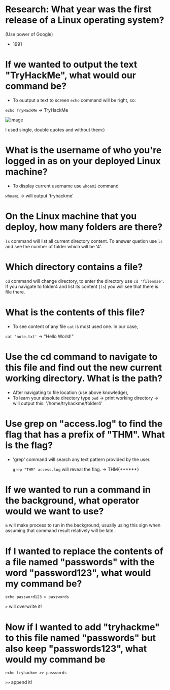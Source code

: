 # Research: What year was the first release of a Linux operating system?

(Use power of Google)
- 1991

# If we wanted to output the text "TryHackMe", what would our command be?

- To ouutput a text to screen `echo` command will be right, so:

`echo TryHackMe` -> TryHackMe

![image](https://github.com/ShTuran/tryhackme-linux.fundamentals/assets/111232034/f73ef002-9f7e-43cd-bbce-f47ffd43a584)

I used single, double quotes and without them:)

# What is the username of who you're logged in as on your deployed Linux machine?

- To display current username use `whoami` command

`whoami` -> will output 'tryhackme'

# On the Linux machine that you deploy, how many folders are there? 

`ls` command will list all current directory content. To answer quetion use `ls` and see the number of folder which will be '4'.

# Which directory contains a file? 

`cd` command will change directory, to enter the directory use `cd 'filenmae'`. If you navigate to folder4 and list its content (`ls`) you will see that there is file there. 

# What is the contents of this file?

- To see content of any file `cat` is most used one. In our case,

`cat 'note.txt'`  -> "Hello World!"

# Use the cd command to navigate to this file and find out the new current working directory. What is the path?

- After navigating to file location (use above knowledge),
- To learn your absolute directory type `pwd` -> print working directory -> will output this: '/home/tryhackme/folder4'

# Use grep on "access.log" to find the flag that has a prefix of "THM". What is the flag?

- 'grep' command will search any text pattern provided by the user.

  `grep "THM" access.log` will reveal the flag. -> THM{******}

# If we wanted to run a command in the background, what operator would we want to use? 

`&`  will make process to run in the background, usually using this sign when assuming that command result relatively will be late.

# If I wanted to replace the contents of a file named "passwords" with the word "password123", what would my command be?

`echo password123 > passwords`

 `>` will overwrite it!

# Now if I wanted to add "tryhackme" to this file named "passwords" but also keep "passwords123", what would my command be

`echo tryhackme >> passwords`

`>>` append it!
